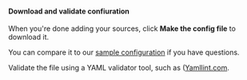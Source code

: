 #### Download and validate confiuration

When you're done adding your sources, click **Make the config file** to download it.

You can compare it to our [sample configuration](https://raw.githubusercontent.com/logzio/docs/_include/shipping-config-samples/logz-filebeat-config.yml) if you have questions.

Validate the file using a YAML validator tool, such as ([Yamllint.com](http://www.yamllint.com/).



